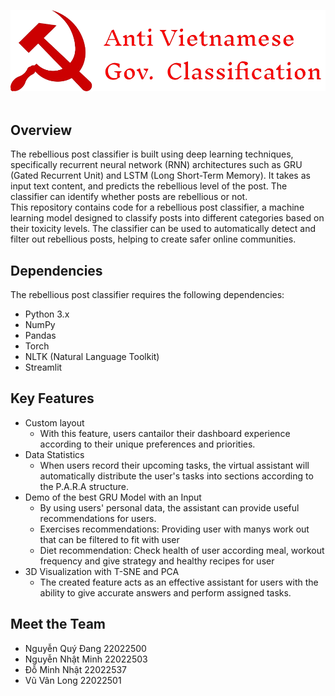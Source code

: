 ![screenshot](./demo/resource/logo3.png)
<br></br>

## Overview
The rebellious post classifier is built using deep learning techniques, specifically recurrent neural network (RNN) architectures such as GRU (Gated Recurrent Unit) and LSTM (Long Short-Term Memory). It takes as input text content, and predicts the rebellious level of the post. The classifier can identify whether posts are rebellious or not.
<br>
This repository contains code for a rebellious post classifier, a machine learning model designed to classify posts into different categories based on their toxicity levels. The classifier can be used to automatically detect and filter out rebellious posts, helping to create safer online communities.

## Dependencies
The rebellious post classifier requires the following dependencies:
- Python 3.x
- NumPy
- Pandas
- Torch
- NLTK (Natural Language Toolkit)
- Streamlit

## Key Features
* Custom layout
  - With this feature, users cantailor their dashboard experience according to their unique preferences and priorities.
* Data Statistics
  - When users record their upcoming tasks, the virtual assistant will automatically distribute the user's tasks into sections according to the P.A.R.A structure.
* Demo of the best GRU Model with an Input
  - By using users' personal data, the assistant can provide useful recommendations for users.
  - Exercises recommendations: Providing user with manys work out that can be filtered to fit with user
  - Diet recommendation: Check health of user according meal, workout frequency and give strategy and healthy recipes for user  
* 3D Visualization with T-SNE and PCA 
  - The created feature acts as an effective assistant for users with the ability to give accurate answers and perform assigned tasks.


## Meet the Team
- Nguyễn Quý Đang 22022500
- Nguyễn Nhật Minh 22022503
- Đỗ Minh Nhật 22022537
- Vũ Vân Long 22022501
